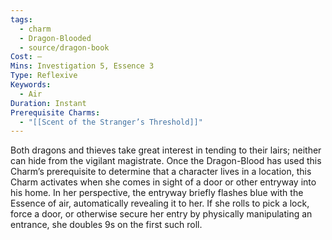```yaml
---
tags:
  - charm
  - Dragon-Blooded
  - source/dragon-book
Cost: —
Mins: Investigation 5, Essence 3
Type: Reflexive
Keywords:
  - Air
Duration: Instant
Prerequisite Charms:
  - "[[Scent of the Stranger’s Threshold]]"
---
```

Both dragons and thieves take great interest in tending to their lairs; neither can hide from the vigilant magistrate. Once the Dragon-Blood has used this Charm’s prerequisite to determine that a character lives in a location, this Charm activates when she comes in sight of a door or other entryway into his home. In her perspective, the entryway briefly flashes blue with the Essence of air, automatically revealing it to her. If she rolls to pick a lock, force a door, or otherwise secure her entry by physically manipulating an entrance, she doubles 9s on the first such roll.